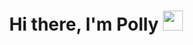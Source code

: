 <h1 align="center">Hi there, I'm Polly</a> 
<img src="https://github.com/blackcater/blackcater/raw/main/images/Hi.gif" height="32"/></h1>


<!--
**polly-personal/polly-personal** is a ✨ _special_ ✨ repository because its `README.md` (this file) appears on your GitHub profile.

Here are some ideas to get you started:

- 🔭 I’m currently working on ...
- 🌱 I’m currently learning ...
- 👯 I’m looking to collaborate on ...
- 🤔 I’m looking for help with ...
- 💬 Ask me about ...
- 📫 How to reach me: ...
- 😄 Pronouns: ...
- ⚡ Fun fact: ...
-->
